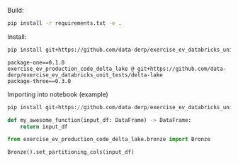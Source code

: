 

Build:
```bash
pip install -r requirements.txt -e .
```

Install:
```bash
pip install git+https://github.com/data-derp/exercise_ev_databricks_unit_tests#egg=exercise_ev_databricks_unit_tests
```

```text
package-one==0.1.0
exercise_ev_production_code_delta_lake @ git+https://github.com/data-derp/exercise_ev_databricks_unit_tests/delta-lake
package-three==0.3.0
```

Importing into notebook (example)

```python
pip install git+https://github.com/data-derp/exercise_ev_databricks_unit_tests/delta-lake#egg=exercise_ev_production_code_delta_lake
```

```python
def my_awesome_function(input_df: DataFrame) -> DataFrame:
    return input_df
```

```python
from exercise_ev_production_code_delta_lake.bronze import Bronze

Bronze().set_partitioning_cols(input_df)
```